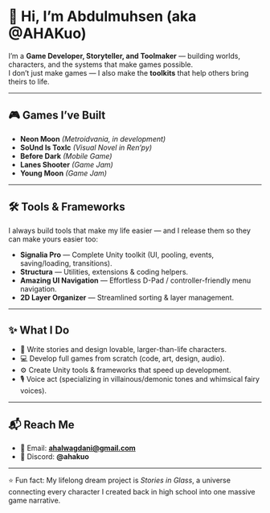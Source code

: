 # 👋 Hi, I’m Abdulmuhsen (aka @AHAKuo)  

I’m a **Game Developer, Storyteller, and Toolmaker** — building worlds, characters, and the systems that make games possible.  
I don’t just make games — I also make the **toolkits** that help others bring theirs to life.  

---

## 🎮 Games I’ve Built
- **Neon Moon** *(Metroidvania, in development)*  
- **SoUnd Is ToxIc** *(Visual Novel in Ren’py)*  
- **Before Dark** *(Mobile Game)*  
- **Lanes Shooter** *(Game Jam)*  
- **Young Moon** *(Game Jam)*  

---

## 🛠 Tools & Frameworks
I always build tools that make my life easier — and I release them so they can make yours easier too:  

- **Signalia Pro** — Complete Unity toolkit (UI, pooling, events, saving/loading, transitions).  
- **Structura** — Utilities, extensions & coding helpers.  
- **Amazing UI Navigation** — Effortless D-Pad / controller-friendly menu navigation.  
- **2D Layer Organizer** — Streamlined sorting & layer management.  

---

## ✨ What I Do
- 🎨 Write stories and design lovable, larger-than-life characters.  
- 💻 Develop full games from scratch (code, art, design, audio).  
- ⚙️ Create Unity tools & frameworks that speed up development.  
- 🎙 Voice act (specializing in villainous/demonic tones and whimsical fairy voices).  

---

## 📬 Reach Me
- 📧 Email: **ahalwagdani@gmail.com**  
- 💬 Discord: **@ahakuo**  

---

⭐ Fun fact: My lifelong dream project is *Stories in Glass*, a universe connecting every character I created back in high school into one massive game narrative.
